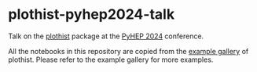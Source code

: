 # plothist-pyhep2024-talk

Talk on the [plothist](https://plothist.readthedocs.io/en/latest/index.html) package at the [PyHEP 2024](https://indico.cern.ch/event/1384010/contributions/5994315/) conference.

All the notebooks in this repository are copied from the [example gallery](https://plothist.readthedocs.io/en/latest/example_gallery/index.html) of plothist. Please refer to the example gallery for more examples.
